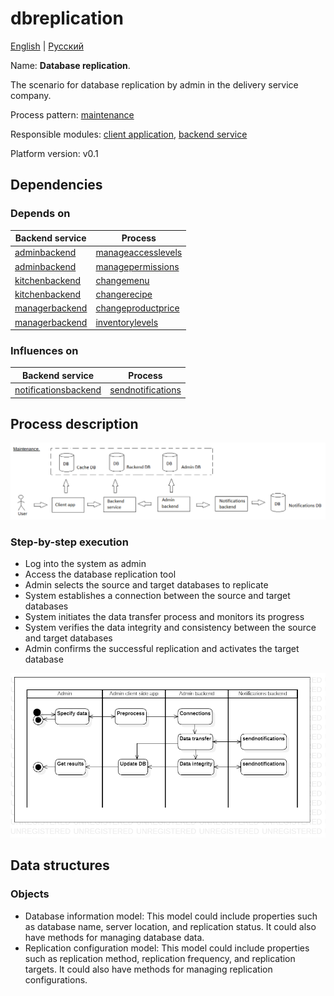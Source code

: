 # dbreplication

[English](dbreplication.md) | [Русский](dbreplication.ru.md)

Name: **Database replication**.

The scenario for database replication by admin in the delivery service company.

Process pattern: [maintenance](../../processpatterns/maintenance.md)

Responsible modules: [client application](../../frontend/adminclient.md), [backend service](../../backend/adminbackend.md)

Platform version: v0.1

## Dependencies

### Depends on

| Backend service | Process |
| --- | ---- |
| [adminbackend](../../backend/adminbackend.md) | [manageaccesslevels](../admin/manageaccesslevels.md) |
| [adminbackend](../../backend/adminbackend.md) | [managepermissions](../admin/managepermissions.md) |
| [kitchenbackend](../../backend/kitchenbackend.md) | [changemenu](../kitchen/changemenu.md) |
| [kitchenbackend](../../backend/kitchenbackend.md) | [changerecipe](../kitchen/changerecipe.md) |
| [managerbackend](../../backend/managerbackend.md) | [changeproductprice](../manager/changeproductprice.md) |
| [managerbackend](../../backend/managerbackend.md) | [inventorylevels](../manager/inventorylevels.md) |

### Influences on

| Backend service | Process |
| --- | ---- |
| [notificationsbackend](../../backend/notificationsbackend.md) | [sendnotifications](../notificationsbackend/sendnotifications.md) |

## Process description

![maintenance_overall](../../img/processpatterns/maintenance_overall.png)

### Step-by-step execution

- Log into the system as admin
- Access the database replication tool
- Admin selects the source and target databases to replicate
- System establishes a connection between the source and target databases
- System initiates the data transfer process and monitors its progress
- System verifies the data integrity and consistency between the source and target databases
- Admin confirms the successful replication and activates the target database

![admin.dbreplication](../../img/activitydiagrams/admin.dbreplication.png)

## Data structures

### Objects 

- Database information model: This model could include properties such as database name, server location, and replication status. It could also have methods for managing database data.
- Replication configuration model: This model could include properties such as replication method, replication frequency, and replication targets. It could also have methods for managing replication configurations.
